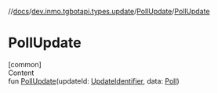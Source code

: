 //[docs](../../../index.md)/[dev.inmo.tgbotapi.types.update](../index.md)/[PollUpdate](index.md)/[PollUpdate](-poll-update.md)



# PollUpdate  
[common]  
Content  
fun [PollUpdate](-poll-update.md)(updateId: [UpdateIdentifier](../../dev.inmo.tgbotapi.types/index.md#%5Bdev.inmo.tgbotapi.types%2FUpdateIdentifier%2F%2F%2FPointingToDeclaration%2F%5D%2FClasslikes%2F625018081), data: [Poll](../../dev.inmo.tgbotapi.types.polls/-poll/index.md))  



